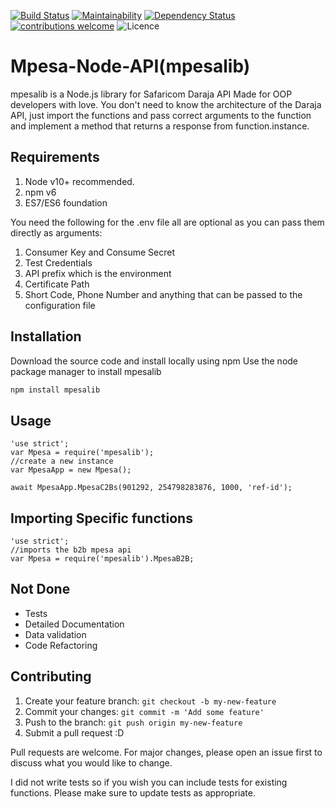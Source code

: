 [![Build Status](https://travis-ci.org/matrixjnr/mpesa-node-api.svg?branch=master)](https://travis-ci.org/matrixjnr/mpesa-node-api)
[![Maintainability](https://api.codeclimate.com/v1/badges/d8ac8839553e770816e5/maintainability)](https://codeclimate.com/github/matrixjnr/mpesa-node-api/maintainability)
[![Dependency Status](https://david-dm.org/matrixjnr/mpesa-node-api.svg)](https://david-dm.org/matrixjnr/mpesa-node-api)
[![contributions welcome](https://img.shields.io/badge/contributions-welcome-brightgreen.svg?style=flat)](https://github.com/matrixjnr/mpesa-node-api/issues)
![Licence](https://img.shields.io/github/license/matrixjnr/mpesa-node-api.svg)

# Mpesa-Node-API(mpesalib)

mpesalib is a Node.js library for Safaricom Daraja API
Made for OOP developers with love. You don't need to know the architecture of the Daraja API, just import the functions and pass correct arguments to the function and implement a method that returns a response from function.instance.

## Requirements

1. Node v10+ recommended.
2. npm v6
3. ES7/ES6 foundation

You need the following for the .env file all are optional as you can pass them directly as arguments:
1. Consumer Key and Consume Secret
2. Test Credentials
3. API prefix which is the environment
4. Certificate Path
5. Short Code, Phone Number and anything that can be passed to the configuration file

## Installation

Download the source code and install locally using npm
Use the node package manager to install mpesalib

```bash
npm install mpesalib
```

## Usage

```node
'use strict';
var Mpesa = require('mpesalib');
//create a new instance
var MpesaApp = new Mpesa();

await MpesaApp.MpesaC2Bs(901292, 254798283876, 1000, 'ref-id');

```

## Importing Specific functions

```node
'use strict';
//imports the b2b mpesa api
var Mpesa = require('mpesalib').MpesaB2B;
```

## Not Done

-  Tests
-  Detailed Documentation
-  Data validation
-  Code Refactoring

## Contributing
1. Create your feature branch: `git checkout -b my-new-feature`
2. Commit your changes: `git commit -m 'Add some feature'`
3. Push to the branch: `git push origin my-new-feature`
4. Submit a pull request :D

Pull requests are welcome. For major changes, please open an issue first to discuss what you would like to change.

I did not write tests so if you wish you can include tests for existing functions.
Please make sure to update tests as appropriate.
